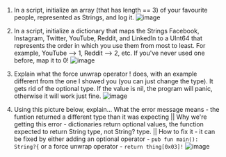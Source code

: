 1. In a script, initialize an array (that has length == 3) of your favourite people, represented as Strings, and log it.
![image](https://user-images.githubusercontent.com/104528601/168520784-dbf2d994-9338-4166-aadf-56fc86106d2c.png)

2. In a script, initialize a dictionary that maps the Strings Facebook, Instagram, Twitter, YouTube, Reddit, and LinkedIn to a UInt64 that represents the order in which you use them from most to least. For example, YouTube --> 1, Reddit --> 2, etc. If you've never used one before, map it to 0!
![image](https://user-images.githubusercontent.com/104528601/169446884-e077c414-2f5d-4100-bc4d-16641bf2878c.png)

3. Explain what the force unwrap operator ! does, with an example different from the one I showed you (you can just change the type).
It gets rid of the optional type.  If the value is nil, the program will panic, otherwise it will work just fine.
![image](https://user-images.githubusercontent.com/104528601/169451528-8255657e-c064-41ad-b89c-336078181d1b.png)

4. Using this picture below, explain...
What the error message means - the funtion returned a different type than it was expecting ||
Why we're getting this error - dictionaries return optional values, the function expected to return String type, not String? type. ||
How to fix it - it can be fixed by either adding an optional operator  - ``pub fun main(): String?{`` or a force unwrap operator - ``return thing[0x03]!``
![image](https://user-images.githubusercontent.com/104528601/169451920-a83c6b35-c0e4-406a-b64e-0bef4f8a8489.png)
